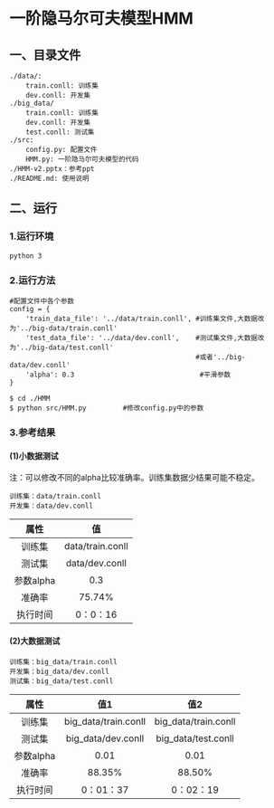 # 一阶隐马尔可夫模型HMM
## 一、目录文件
    ./data/:
        train.conll: 训练集
        dev.conll: 开发集
    ./big_data/
        train.conll: 训练集
        dev.conll: 开发集
        test.conll: 测试集
    ./src:
        config.py: 配置文件
        HMM.py: 一阶隐马尔可夫模型的代码
    ./HMM-v2.pptx：参考ppt
    ./README.md: 使用说明

## 二、运行
### 1.运行环境
    python 3
### 2.运行方法
    #配置文件中各个参数
    config = {
        'train_data_file': '../data/train.conll', #训练集文件,大数据改为'../big-data/train.conll'
        'test_data_file': '../data/dev.conll',    #测试集文件,大数据改为'../big-data/test.conll'
                                                  #或者'../big-data/dev.conll'
        'alpha': 0.3                               #平滑参数
    }
    
    $ cd ./HMM
    $ python src/HMM.py			#修改config.py中的参数
### 3.参考结果
#### (1)小数据测试

注：可以修改不同的alpha比较准确率。训练集数据少结果可能不稳定。

```
训练集：data/train.conll
开发集：data/dev.conll
```

|   属性    |        值         |
| :-----: | :--------------: |
|   训练集   | data/train.conll |
|   测试集   |  data/dev.conll  |
| 参数alpha |       0.3        |
|   准确率   |      75.74%      |
|  执行时间   |      0：0：16      |



#### (2)大数据测试

```
训练集：big_data/train.conll
开发集：big_data/dev.conll
测试集：big_data/test.conll
```

|   属性    |          值1          |          值2          |
| :-----: | :------------------: | :------------------: |
|   训练集   | big_data/train.conll | big_data/train.conll |
|   测试集   |  big_data/dev.conll  | big_data/test.conll  |
| 参数alpha |         0.01         |         0.01         |
|   准确率   |        88.35%        |        88.50%        |
|  执行时间   |       0：01：37        |       0：02：19        |

